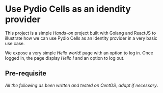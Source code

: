 # Use Pydio Cells as an idendity provider

This project is a simple _Hands-on_ project built with Golang and ReactJS to illustrate how we can use Pydio Cells as an identity provider in a very basic use case.

We expose a very simple _Hello world!_ page with an option to log in.
Once logged in, the page display _Hello <your display name>!_ and an option to log out.

## Pre-requisite

_All the following as been written and tested on CentOS, adapt if necessary_.

